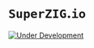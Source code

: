 # `SuperZIG`.`io`

[![Under Development](https://img.shields.io/badge/under--development-yellow.svg)](https://github.com/Super-ZIG/io/issues)